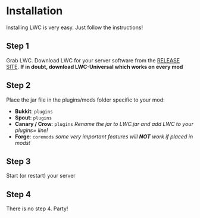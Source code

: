 # Installation

Installing LWC is very easy. Just follow the instructions!

## Step 1

Grab LWC. Download LWC for your server software from the [RELEASE SITE](test). **If in doubt, download LWC-Universal which works on every mod**

## Step 2

Place the jar file in the plugins/mods folder specific to your mod:

* **Bukkit**: <code>plugins</code>
* **Spout**: <code>plugins</code>
* **Canary / Crow**: <code>plugins</code> *Rename the jar to LWC.jar and add LWC to your plugins= line!*
* **Forge**: <code>coremods</code> *some very important features will **NOT** work if placed in mods!*

## Step 3

Start (or restart) your server

## Step 4

There is no step 4. Party!